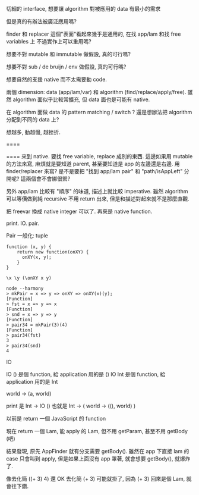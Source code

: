 切細的 interface, 想要讓 algorithm 對被應用的 data 有最小的需求

但是真的有辦法被廣泛應用嗎?

finder 和 replacer
這個"表面"看起來幾乎是通用的, 在找 app/lam 和找 free variables 上
不過實作上可以重用嗎?

想要不對 mutable 和 immutable 做假設, 真的可行嗎?

想要不對 sub / de bruijn / env 做假設, 真的可行嗎?

想要自然的支援 native 而不太需要動 code.

兩個 dimension: data (app/lam/var) 和 algorithm (find/replace/apply/free).
雖然 algorithm 面似乎比較常擴充, 但 data 面也是可能有 native.

在 algorithm 面做 data 的 pattern matching / switch ?
還是想辦法把 algorithm 分配到不同的 data 上?

想越多, 動越慢, 越挫折.

====

====
來到 native.
要找 free variable, replace 成別的東西.
這邊如果用 mutable 的方法來寫, 麻煩就是要知道 parent, 甚至要知道是 app 的左邊還是右邊.
用 finder/replacer 來寫?
是不是要把 "找到 app/lam pair" 和 "path/isAppLeft" 分開呢? 這兩個會不會綁很緊?

另外 app/lam 比較有 "順序" 的味道, 描述上就比較 imperative.
雖然 algorithm 可以等價做到純 recursive 不用 return 出來, 但是和描述對起來就不是那麼直觀.


把 freevar 換成 native integer 可以了.
再來是 native function.

print.
IO.
pair.

Pair 一般化: tuple

    function (x, y) {
        return new function(onXY) {
          onXY(x, y);
        }
    }

    \x \y (\onXY x y)

    node --harmony
    > mkPair = x => y => onXY => onXY(x)(y);
    [Function]
    > fst = x => y => x
    [Function]
    > snd = x => y => y
    [Function]
    > pair34 = mkPair(3)(4)
    [Function]
    > pair34(fst)
    3
    > pair34(snd)
    4


IO

IO () 是個 function, 給 application 用的是 ()
IO Int 是個 function, 給 application 用的是 Int

world -> (a, world)

print 是 Int -> IO ()
也就是 Int -> ( world -> ((), world) )

以前是 return 一個 JavaScript 的 function

現在 return 一個 Lam, 能 apply 的 Lam, 但不用 getParam, 甚至不用 getBody (吧)

結果發現, 原先 AppFinder 就有分支需要 getBody().
雖然在 app 下直接 lam 的 case 只會叫到 apply,
但是如果上面沒有 app 罩著, 就會想要 getBody(), 就爆炸了.

像去化簡 ((+ 3) 4) 還 OK
去化簡 (+ 3) 可能就掛了, 因為 (+ 3) 回來是個 Lam, 就會往下鑽.


  



 












